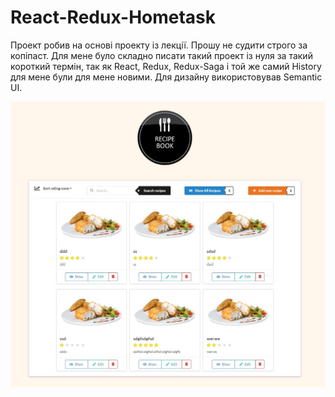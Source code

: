 # React-Redux-Hometask

Проект робив на основі проекту із лекції. Прошу не судити строго за копіпаст. Для мене було складно писати такий проект із нуля за такий короткий термін, так як React, Redux, Redux-Saga  і той же самий History для мене були для мене новими. Для дизайну використовував Semantic UI. 

![alt text](https://github.com/bohdan-koldun/React-Redux-Hometask/blob/master/screenshots/1.jpg "View")

